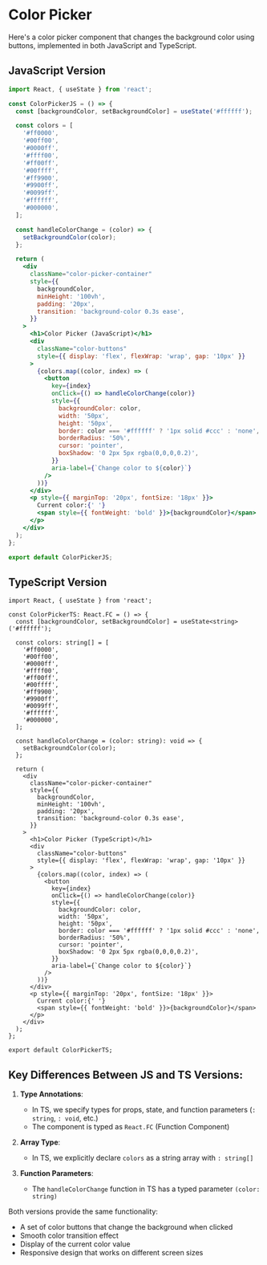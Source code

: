 # Color Picker

Here's a color picker component that changes the background color using buttons,
implemented in both JavaScript and TypeScript.

## JavaScript Version

```jsx
import React, { useState } from 'react';

const ColorPickerJS = () => {
  const [backgroundColor, setBackgroundColor] = useState('#ffffff');

  const colors = [
    '#ff0000',
    '#00ff00',
    '#0000ff',
    '#ffff00',
    '#ff00ff',
    '#00ffff',
    '#ff9900',
    '#9900ff',
    '#0099ff',
    '#ffffff',
    '#000000',
  ];

  const handleColorChange = (color) => {
    setBackgroundColor(color);
  };

  return (
    <div
      className="color-picker-container"
      style={{
        backgroundColor,
        minHeight: '100vh',
        padding: '20px',
        transition: 'background-color 0.3s ease',
      }}
    >
      <h1>Color Picker (JavaScript)</h1>
      <div
        className="color-buttons"
        style={{ display: 'flex', flexWrap: 'wrap', gap: '10px' }}
      >
        {colors.map((color, index) => (
          <button
            key={index}
            onClick={() => handleColorChange(color)}
            style={{
              backgroundColor: color,
              width: '50px',
              height: '50px',
              border: color === '#ffffff' ? '1px solid #ccc' : 'none',
              borderRadius: '50%',
              cursor: 'pointer',
              boxShadow: '0 2px 5px rgba(0,0,0,0.2)',
            }}
            aria-label={`Change color to ${color}`}
          />
        ))}
      </div>
      <p style={{ marginTop: '20px', fontSize: '18px' }}>
        Current color:{' '}
        <span style={{ fontWeight: 'bold' }}>{backgroundColor}</span>
      </p>
    </div>
  );
};

export default ColorPickerJS;
```

## TypeScript Version

```tsx
import React, { useState } from 'react';

const ColorPickerTS: React.FC = () => {
  const [backgroundColor, setBackgroundColor] = useState<string>('#ffffff');

  const colors: string[] = [
    '#ff0000',
    '#00ff00',
    '#0000ff',
    '#ffff00',
    '#ff00ff',
    '#00ffff',
    '#ff9900',
    '#9900ff',
    '#0099ff',
    '#ffffff',
    '#000000',
  ];

  const handleColorChange = (color: string): void => {
    setBackgroundColor(color);
  };

  return (
    <div
      className="color-picker-container"
      style={{
        backgroundColor,
        minHeight: '100vh',
        padding: '20px',
        transition: 'background-color 0.3s ease',
      }}
    >
      <h1>Color Picker (TypeScript)</h1>
      <div
        className="color-buttons"
        style={{ display: 'flex', flexWrap: 'wrap', gap: '10px' }}
      >
        {colors.map((color, index) => (
          <button
            key={index}
            onClick={() => handleColorChange(color)}
            style={{
              backgroundColor: color,
              width: '50px',
              height: '50px',
              border: color === '#ffffff' ? '1px solid #ccc' : 'none',
              borderRadius: '50%',
              cursor: 'pointer',
              boxShadow: '0 2px 5px rgba(0,0,0,0.2)',
            }}
            aria-label={`Change color to ${color}`}
          />
        ))}
      </div>
      <p style={{ marginTop: '20px', fontSize: '18px' }}>
        Current color:{' '}
        <span style={{ fontWeight: 'bold' }}>{backgroundColor}</span>
      </p>
    </div>
  );
};

export default ColorPickerTS;
```

## Key Differences Between JS and TS Versions:

1. **Type Annotations**:

   - In TS, we specify types for props, state, and function parameters
     (`: string`, `: void`, etc.)
   - The component is typed as `React.FC` (Function Component)

2. **Array Type**:

   - In TS, we explicitly declare `colors` as a string array with `: string[]`

3. **Function Parameters**:
   - The `handleColorChange` function in TS has a typed parameter
     `(color: string)`

Both versions provide the same functionality:

- A set of color buttons that change the background when clicked
- Smooth color transition effect
- Display of the current color value
- Responsive design that works on different screen sizes
